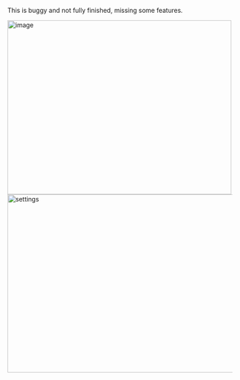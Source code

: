 This is buggy and not fully finished, missing some features.

<img width="501" height="390" alt="image" src="https://github.com/user-attachments/assets/98655829-9216-4016-85e4-e00a99ae1e61" />
<img width="518" height="399" alt="settings" src="https://github.com/user-attachments/assets/811d1f99-c935-4d58-8612-50e91a11b66e" />
